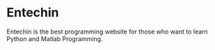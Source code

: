 # Entechin
Entechin is the best programming website for those who want to learn Python and Matlab Programming.
